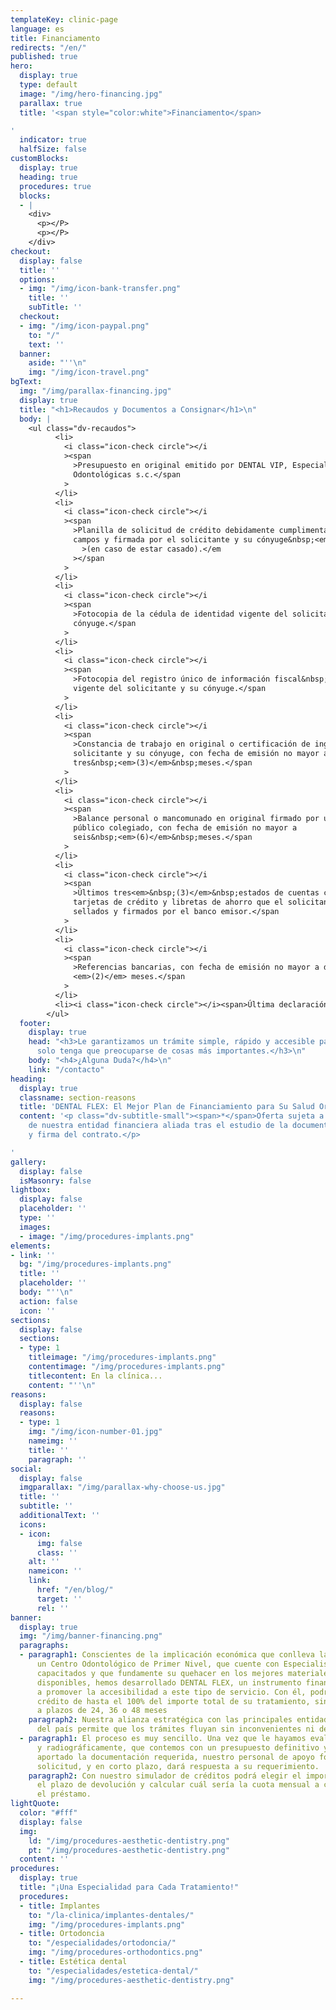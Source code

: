 ```yaml
---
templateKey: clinic-page
language: es
title: Financiamento
redirects: "/en/"
published: true
hero:
  display: true
  type: default
  image: "/img/hero-financing.jpg"
  parallax: true
  title: '<span style="color:white">Financiamento</span>

'
  indicator: true
  halfSize: false
customBlocks:
  display: true
  heading: true
  procedures: true
  blocks:
  - |
    <div>
      <p></P>
      <p></P>
    </div>
checkout:
  display: false
  title: ''
  options:
  - img: "/img/icon-bank-transfer.png"
    title: ''
    subTitle: ''
  checkout:
  - img: "/img/icon-paypal.png"
    to: "/"
    text: ''
  banner:
    aside: "''\n"
    img: "/img/icon-travel.png"
bgText:
  img: "/img/parallax-financing.jpg"
  display: true
  title: "<h1>Recaudos y Documentos a Consignar</h1>\n"
  body: |
    <ul class="dv-recaudos">
          <li>
            <i class="icon-check circle"></i
            ><span
              >Presupuesto en original emitido por DENTAL VIP, Especialidades
              Odontológicas s.c.</span
            >
          </li>
          <li>
            <i class="icon-check circle"></i
            ><span
              >Planilla de solicitud de crédito debidamente cumplimentada en todos sus
              campos y firmada por el solicitante y su cónyuge&nbsp;<em
                >(en caso de estar casado).</em
              ></span
            >
          </li>
          <li>
            <i class="icon-check circle"></i
            ><span
              >Fotocopia de la cédula de identidad vigente del solicitante y su
              cónyuge.</span
            >
          </li>
          <li>
            <i class="icon-check circle"></i
            ><span
              >Fotocopia del registro único de información fiscal&nbsp;<em>(RIF)</em>
              vigente del solicitante y su cónyuge.</span
            >
          </li>
          <li>
            <i class="icon-check circle"></i
            ><span
              >Constancia de trabajo en original o certificación de ingresos del
              solicitante y su cónyuge, con fecha de emisión no mayor a
              tres&nbsp;<em>(3)</em>&nbsp;meses.</span
            >
          </li>
          <li>
            <i class="icon-check circle"></i
            ><span
              >Balance personal o mancomunado en original firmado por un contador
              público colegiado, con fecha de emisión no mayor a
              seis&nbsp;<em>(6)</em>&nbsp;meses.</span
            >
          </li>
          <li>
            <i class="icon-check circle"></i
            ><span
              >Últimos tres<em>&nbsp;(3)</em>&nbsp;estados de cuentas corrientes,
              tarjetas de crédito y libretas de ahorro que el solicitante posea,
              sellados y firmados por el banco emisor.</span
            >
          </li>
          <li>
            <i class="icon-check circle"></i
            ><span
              >Referencias bancarias, con fecha de emisión no mayor a dos
              <em>(2)</em> meses.</span
            >
          </li>
          <li><i class="icon-check circle"></i><span>Última declaración de ISLR.</span></li>
        </ul>
  footer:
    display: true
    head: "<h3>Le garantizamos un trámite simple, rápido y accesible para que Usted
      solo tenga que preocuparse de cosas más importantes.</h3>\n"
    body: "<h4>¿Alguna Duda?</h4>\n"
    link: "/contacto"
heading:
  display: true
  classname: section-reasons
  title: 'DENTAL FLEX: El Mejor Plan de Financiamiento para Su Salud Oral'
  content: '<p class="dv-subtitle-small"><span>*</span>Oferta sujeta a la previa aprobación
    de nuestra entidad financiera aliada tras el estudio de la documentación requerida
    y firma del contrato.</p>

'
gallery:
  display: false
  isMasonry: false
lightbox:
  display: false
  placeholder: ''
  type: ''
  images:
  - image: "/img/procedures-implants.png"
elements:
- link: ''
  bg: "/img/procedures-implants.png"
  title: ''
  placeholder: ''
  body: "''\n"
  action: false
  icon: ''
sections:
  display: false
  sections:
  - type: 1
    titleimage: "/img/procedures-implants.png"
    contentimage: "/img/procedures-implants.png"
    titlecontent: En la clínica...
    content: "''\n"
reasons:
  display: false
  reasons:
  - type: 1
    img: "/img/icon-number-01.jpg"
    nameimg: ''
    title: ''
    paragraph: ''
social:
  display: false
  imgparallax: "/img/parallax-why-choose-us.jpg"
  title: ''
  subtitle: ''
  additionalText: ''
  icons:
  - icon:
      img: false
      class: ''
    alt: ''
    nameicon: ''
    link:
      href: "/en/blog/"
      target: ''
      rel: ''
banner:
  display: true
  img: "/img/banner-financing.png"
  paragraphs:
  - paragraph1: Conscientes de la implicación económica que conlleva la elección de
      un Centro Odontológico de Primer Nivel, que cuente con Especialistas altamente
      capacitados y que fundamente su quehacer en los mejores materiales y tecnologías
      disponibles, hemos desarrollado DENTAL FLEX, un instrumento financiero destinado
      a promover la accesibilidad a este tipo de servicio. Con él, podrá obtener un
      crédito de hasta el 100% del importe total de su tratamiento, sin inicial y
      a plazos de 24, 36 o 48 meses
    paragraph2: Nuestra alianza estratégica con las principales entidades bancarias
      del país permite que los trámites fluyan sin inconvenientes ni demoras administrativas.
  - paragraph1: El proceso es muy sencillo. Una vez que le hayamos evaluado clínica
      y radiográficamente, que contemos con un presupuesto definitivo y que haya Usted
      aportado la documentación requerida, nuestro personal de apoyo formalizará la
      solicitud, y en corto plazo, dará respuesta a su requerimiento.
    paragraph2: Con nuestro simulador de créditos podrá elegir el importe a financiar,
      el plazo de devolución y calcular cuál sería la cuota mensual a cancelar por
      el préstamo.
lightQuote:
  color: "#fff"
  display: false
  img:
    ld: "/img/procedures-aesthetic-dentistry.png"
    pt: "/img/procedures-aesthetic-dentistry.png"
  content: ''
procedures:
  display: true
  title: "¡Una Especialidad para Cada Tratamiento!"
  procedures:
  - title: Implantes
    to: "/la-clinica/implantes-dentales/"
    img: "/img/procedures-implants.png"
  - title: Ortodoncia
    to: "/especialidades/ortodoncia/"
    img: "/img/procedures-orthodontics.png"
  - title: Estética dental
    to: "/especialidades/estetica-dental/"
    img: "/img/procedures-aesthetic-dentistry.png"

---
```

